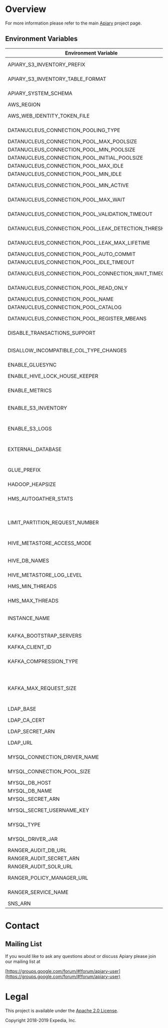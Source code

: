 
# Overview

For more information please refer to the main [Apiary](https://github.com/ExpediaGroup/apiary) project page.

## Environment Variables
| Environment Variable                           | Required | Description                                                                                                                                                                                                                                           |
|------------------------------------------------|----------|-------------------------------------------------------------------------------------------------------------------------------------------------------------------------------------------------------------------------------------------------------|
| APIARY_S3_INVENTORY_PREFIX                     | No       | Prefix used by S3 Inventory when creating data in the inventory bucket. Default is `EntireBucketDaily`.                                                                                                                                               |
| APIARY_S3_INVENTORY_TABLE_FORMAT               | No       | Format of S3 inventory data. Valid options are `ORC`, `Parquet`, or `CSV`. Default is `ORC`.                                                                                                                                                          |
| APIARY_SYSTEM_SCHEMA                           | No       | Name for internal system database. Default is `apiary_system`.                                                                                                                                                                                        |
| AWS_REGION                                     | Yes      | AWS region to configure various AWS clients.                                                                                                                                                                                                          |
| AWS_WEB_IDENTITY_TOKEN_FILE                    | No       | Path of the AWS Web Identity Token File for IRSA/OIDC AWS authentication.                                                                                                                                                                             |
| DATANUCLEUS_CONNECTION_POOLING_TYPE            | No       | Type of connection pooling. Valid options are `BoneCP`, `DBCP`, `DBCP2`, `C3P0`, `HikariCP`.                                                                                                                                                          |
| DATANUCLEUS_CONNECTION_POOL_MAX_POOLSIZE       | No       | Maximum pool size for the connection pool.                                                                                                                                                                                                            |
| DATANUCLEUS_CONNECTION_POOL_MIN_POOLSIZE       | No       | Minimum pool size for the connection pool.                                                                                                                                                                                                            |
| DATANUCLEUS_CONNECTION_POOL_INITIAL_POOLSIZE   | No       | Initial pool size for the connection pool (C3P0 only).                                                                                                                                                                                                |
| DATANUCLEUS_CONNECTION_POOL_MAX_IDLE           | No       | Maximum idle connections for the connection pool.                                                                                                                                                                                                     |
| DATANUCLEUS_CONNECTION_POOL_MIN_IDLE           | No       | Minimum idle connections for the connection pool.                                                                                                                                                                                                     |
| DATANUCLEUS_CONNECTION_POOL_MIN_ACTIVE         | No       | Maximum active connections for the connection pool (DBCP/DBCP2 only).                                                                                                                                                                                 |
| DATANUCLEUS_CONNECTION_POOL_MAX_WAIT           | No       | Maximum wait time for the connection pool (DBCP/DBCP2 only).                                                                                                                                                                                          |
| DATANUCLEUS_CONNECTION_POOL_VALIDATION_TIMEOUT | No       | Validation timeout for the connection pool (DBCP/DBCP2/HikariCP only).                                                                                                                                                                                |
| DATANUCLEUS_CONNECTION_POOL_LEAK_DETECTION_THRESHOLD | No  | Leak detection threshold for the connection pool (HikariCP only).                                                                                                                                                                                     |
| DATANUCLEUS_CONNECTION_POOL_LEAK_MAX_LIFETIME  | No       | Maximum lifetime for the connection pool (HikariCP only).                                                                                                                                                                                             |
| DATANUCLEUS_CONNECTION_POOL_AUTO_COMMIT        | No       | Auto commit for the connection pool (HikariCP only).                                                                                                                                                                                                  |
| DATANUCLEUS_CONNECTION_POOL_IDLE_TIMEOUT       | No       | Idle timeout for the connection pool (HikariCP only).                                                                                                                                                                                                 |
| DATANUCLEUS_CONNECTION_POOL_CONNECTION_WAIT_TIMEOUT | No  | Connection wait timeout for the connection pool (HikariCP only).                                                                                                                                                                                      |
| DATANUCLEUS_CONNECTION_POOL_READ_ONLY          | No       | Read only mode for the connection pool (HikariCP only).                                                                                                                                                                                               |
| DATANUCLEUS_CONNECTION_POOL_NAME               | No       | Connection pool name (HikariCP only).                                                                                                                                                                                                                 |
| DATANUCLEUS_CONNECTION_POOL_CATALOG            | No       | Connection pool catalog (HikariCP only).                                                                                                                                                                                                              |
| DATANUCLEUS_CONNECTION_POOL_REGISTER_MBEANS    | No       | Register MBeans for the connection pool (HikariCP only).                                                                                                                                                                                              |
| DISABLE_TRANSACTIONS_SUPPORT         | No       | Option to turn disable transactional support in the Hive Metastore.  |
| DISALLOW_INCOMPATIBLE_COL_TYPE_CHANGES         | No       | `true`/`false` value for hive.metastore.disallow.incompatible.col.type.changes, default `true`.                                                                                                                                                       |
| ENABLE_GLUESYNC                                | No       | Option to turn on GlueSync Hive Metastore listener.                                                                                                                                                                                                   |
| ENABLE_HIVE_LOCK_HOUSE_KEEPER                  | No       | Option to turn on Hive Metastore Hive Lock House Keeper.                                                                                                                                                                                              |
| ENABLE_METRICS                                 | No       | Option to enable sending Hive Metastore and JMX metrics to Prometheus.                                                                                                                                                                                |
| ENABLE_S3_INVENTORY                            | No       | Option to create Hive tables on top of S3 inventory data if enabled in `apiary-data-lake`. Enabled if value is not null/empty.                                                                                                                        |
| ENABLE_S3_LOGS                                 | No       | Option to create Hive tables on top of S3 access logs data if enabled in `apiary-data-lake`. Enabled if value is not null/empty.                                                                                                                      |
| EXTERNAL_DATABASE                              | No       | Option to enable external database mode, when specified it disables managing Hive Metastore MySQL database schema.                                                                                                                                    |
| GLUE_PREFIX                                    | No       | Prefix added to Glue databases to handle database name collisions when synchronizing multiple Hive Metastores to the Glue catalog.                                                                                                                    |
| HADOOP_HEAPSIZE                                | No       | Hive Metastore Java process heapsize. Default is `1024`.                                                                                                                                                                                              |
| HMS_AUTOGATHER_STATS                           | No       | Whether or not to create basic statistics on table/partition creation. Valid values are `true` or `false`. Default is `true`.                                                                                                                         |
| LIMIT_PARTITION_REQUEST_NUMBER                 | No       | To protect the cluster, this controls how many partitions can be scanned for each partitioned table. The default value `-1` means no limit. The limit on partitions does not affect metadata-only queries.                                            |
| HIVE_METASTORE_ACCESS_MODE                     | No       | Hive Metastore access mode, applicable values are: readwrite, readonly.                                                                                                                                                                               |
| HIVE_DB_NAMES                                  | No       | Comma separated list of Hive database names, when specified Hive databases will be created and mapped to corresponding S3 buckets.                                                                                                                    |
| HIVE_METASTORE_LOG_LEVEL                       | No       | Hive Metastore service Log4j log level. Default is `INFO`.                                                                                                                                                                                            |
| HMS_MIN_THREADS                                | No       | Minimum size of the Hive metastore thread pool. Default is `200`.                                                                                                                                                                                     |
| HMS_MAX_THREADS                                | No       | Maximum size of the Hive metastore thread pool. Default is `1000`.                                                                                                                                                                                    |
| INSTANCE_NAME                                  | Yes      | Apiary instance name, will be used as prefix on most AWS resources to allow multiple Apiary instance deployments.                                                                                                                                     |
| KAFKA_BOOTSTRAP_SERVERS                        | No       | Kafka Bootstrap Servers to enable Kafka Metastore listener and send Metastore events to Kafka.                                                                                                                                                        |
| KAFKA_CLIENT_ID                                | No       | Kafka label you define that names the Kafka producer.                                                                                                                                                                                                 |
| KAFKA_COMPRESSION_TYPE                         | No       | Kafka Compression type, if none is specified there is no compression enabled. Values available are gzip, lz4 and snappy. Default is `1048576`.                                                                                                        |
| KAFKA_MAX_REQUEST_SIZE                         | No       | The maximum size of a request in bytes. This setting will limit the number of record batches the producer will send in a single request to avoid sending huge requests. This is also effectively a cap on the maximum uncompressed record batch size. |
| LDAP_BASE                                      | No       | LDAP base DN used to search for user groups.                                                                                                                                                                                                          |
| LDAP_CA_CERT                                   | No       | Base64 encoded Certificate Authority Bundle to validate LDAP SSL connection.                                                                                                                                                                          |
| LDAP_SECRET_ARN                                | No       | LDAP bind DN SecretsManager secret ARN.                                                                                                                                                                                                               |
| LDAP_URL                                       | No       | Active Directory URL to enable group mapping in metastore.                                                                                                                                                                                            |
| MYSQL_CONNECTION_DRIVER_NAME                   | No       | Hive Metastore MySQL database JDBC connection Driver Name. Default is `com.mysql.jdbc.Driver`.                                                                                                                                                        |
| MYSQL_CONNECTION_POOL_SIZE                     | No       | MySQL Connection pool size for Hive Metastore. Default is `10`. See [here](https://github.com/apache/hive/blob/master/common/src/java/org/apache/hadoop/hive/conf/HiveConf.java#L1181) for more info.                                                 |
| MYSQL_DB_HOST                                  | Yes      | Hive Metastore MySQL database hostname.                                                                                                                                                                                                               |
| MYSQL_DB_NAME                                  | Yes      | Hive Metastore MySQL database name.                                                                                                                                                                                                                   |
| MYSQL_SECRET_ARN                               | Yes      | Hive Metastore MySQL SecretsManager secret ARN.                                                                                                                                                                                                       |
| MYSQL_SECRET_USERNAME_KEY                      | No       | Hive Metastore MySQL SecretsManager secret username key. Default is `username`.                                                                                                                                                                       |
| MYSQL_TYPE                                     | No       | Hive Metastore MySQL database Type (mariadb, mysql). Default is `mysql`.                                                                                                                                                                              |
| MYSQL_DRIVER_JAR                               | No       | Hive Metastore MySQL connector JAR location. Default is `/usr/share/java/mysql-connector-java.jar`.                                                                                                                                                    |
| RANGER_AUDIT_DB_URL                            | No       | Ranger audit database JDBC URL.                                                                                                                                                                                                                       |
| RANGER_AUDIT_SECRET_ARN                        | No       | Ranger audit database secret ARN.                                                                                                                                                                                                                     |
| RANGER_AUDIT_SOLR_URL                          | No       | Ranger Solr audit URL.                                                                                                                                                                                                                                |
| RANGER_POLICY_MANAGER_URL                      | No       | Ranger admin URL from where policies will be downloaded.                                                                                                                                                                                              |
| RANGER_SERVICE_NAME                            | No       | Ranger service name used to configure RangerAuth plugin.                                                                                                                                                                                              |
| SNS_ARN                                        | No       | The SNS topic ARN to which metadata updates will be

# Contact

## Mailing List
If you would like to ask any questions about or discuss Apiary please join our mailing list at

  [https://groups.google.com/forum/#!forum/apiary-user](https://groups.google.com/forum/#!forum/apiary-user)

# Legal
This project is available under the [Apache 2.0 License](http://www.apache.org/licenses/LICENSE-2.0.html).

Copyright 2018-2019 Expedia, Inc.
